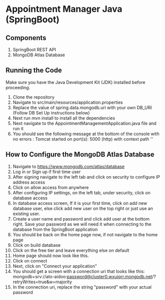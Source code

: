 # Appointment Manager Java (SpringBoot)


## Components
1. SpringBoot REST API
2. MongoDB Atlas Database


## Running the Code

Make sure you have the Java Development Kit (JDK) installed before proceeding.
1. Clone the repository
2. Navigate to src/main/resources/application.properties 
3. Replace the value of spring.data.mongodb.uri with your own DB_URI (Follow DB Set Up instructions below)
4. Next run mvn install to install all the dependencies
5. Next navigate to the  AppointmentManagementApplication.java file and run it
6. You should see the following message at the bottom of the console with no errors :      Tomcat started on port(s): 5000 (http) with context path ''



## How to Configure the MongoDB Atlas Database

1. Navigate to https://www.mongodb.com/atlas/database
2. Log in or Sign up if first time user
3. After signing navigate to the left tab and click on security to configure IP address access
4. Click on allow access from anywhere
5. After configuring IP settings, on the left tab, under security, click on database access
6. In database access screen, If it is your first time, click on add new database user, else click add new user on the top right or just use an existing user.
7. Create a user name and password and click add user at the bottom right. Save your password as we will need it when connecting to the database from the SpringBoot application
8. You should be back on the home page now, if not navigate to the home page
9. Click on build database
10. Click on the free tier and leave everything else on default
11. Home page should now look like this.
12. Click on connect
13. Next, click on "Connect your application"
14. You should get a screen with a connection uri that looks like this: mongodb+srv://ato-aidoo:password@cluster0.wxuiqrr.mongodb.net/?retryWrites=true&w=majority
15. In the connection uri, replace the string "password" with your actual password 





